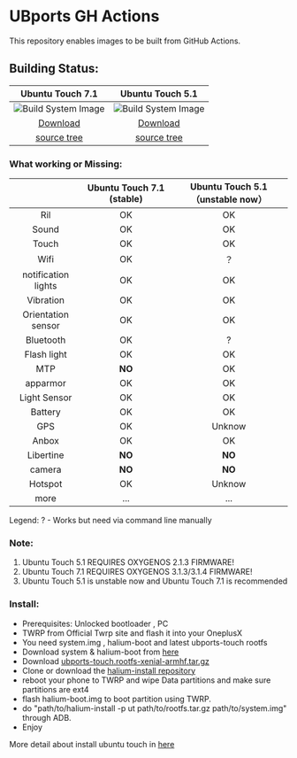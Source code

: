 # UBports GH Actions
This repository enables images to be built from GitHub Actions.

## Building Status:  
|                 Ubuntu Touch 7.1          |                  Ubuntu Touch 5.1                    | 
|:------------:|:------------:|
| ![Build System Image](https://github.com/ubports-onyx/ubports-ci/workflows/Build%20System%20Image/badge.svg?branch=ut-7.1) |        ![Build System Image](https://github.com/ubports-onyx/ubports-ci/workflows/Build%20System%20Image/badge.svg?branch=ut-5.1)   |
| [Download](https://github.com/ubports-onyx/ubports-ci/actions?query=branch%3Aut-7.1) | [Download](https://github.com/ubports-onyx/ubports-ci/actions?query=branch%3Aut-5.1)                    | 
| [source tree](https://github.com/CicadaOS/halium-devices/blob/halium-7.1/manifests/oneplus_onyx.xml)  |   [source tree](https://github.com/CicadaOS/halium-devices/blob/halium-5.1/manifests/oneplus_onyx.xml)   |


### What working or Missing:  
|            |      Ubuntu Touch 7.1 (stable)          |                   Ubuntu Touch 5.1 （unstable now）                    | 
|:------------:|:------------:|:------------:|
| Ril |  OK   |    OK   |
| Sound | OK    |  OK  |
| Touch | OK    | OK   |
| Wifi | OK    |  ？   |
| notification lights | OK    | OK  |
| Vibration | OK    | OK   |
| Orientation sensor | OK    | OK   |
| Bluetooth | OK    | ?   |
| Flash light |  OK    | OK   |
| MTP | **NO**   | OK  |
| apparmor | OK    | OK   |
| Light Sensor | OK    | OK   |
| Battery | OK    | OK   |
| GPS | OK    |  Unknow   |
| Anbox | OK    | OK   |
| Libertine | **NO**    | **NO**   |
| camera | **NO**    | **NO**   |
| Hotspot | OK    | Unknow   |
| more |  ...    | ...   |

Legend:  ? - Works but need via command line manually

### Note:
  1. Ubuntu Touch 5.1 REQUIRES OXYGENOS 2.1.3 FIRMWARE!
  2. Ubuntu Touch 7.1 REQUIRES OXYGENOS 3.1.3/3.1.4 FIRMWARE!
  3. Ubuntu Touch 5.1 is unstable now and Ubuntu Touch 7.1  is recommended


### Install:  
   - Prerequisites: Unlocked bootloader , PC
   - TWRP from Official Twrp site and flash it into your OneplusX
   - You need system.img , halium-boot and latest ubports-touch rootfs
   - Download system & halium-boot from [here](https://github.com/ubports-onyx/ubports-ci/actions)
   - Download [ubports-touch.rootfs-xenial-armhf.tar.gz](https://github.com/ubports-onyx/ubports-ci/releases/tag/ubports-touch.rootfs-xenial)
   - Clone or download the [halium-install repository](https://gitlab.com/JBBgameich/halium-install)
   - reboot your phone to TWRP and  wipe Data partitions and make sure partitions are ext4
   - flash halium-boot.img to boot partition using TWRP.
   - do "path/to/halium-install -p ut path/to/rootfs.tar.gz path/to/system.img" through ADB.
   - Enjoy  

More detail about install ubuntu touch in [here](http://docs.ubports.com/en/latest/porting/installing-16-04.html#installing-ubuntu-touch-16-04-images-on-halium) 
